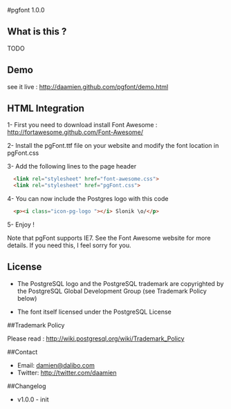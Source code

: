 #pgfont 1.0.0


## What is this ?

TODO

## Demo

see it live : http://daamien.github.com/pgfont/demo.html

## HTML Integration 

1- First you need to download install Font Awesome : http://fortawesome.github.com/Font-Awesome/

2- Install the pgFont.ttf file on your website and modify the font location in pgFont.css

3- Add the following lines to the page header
```html
  <link rel="stylesheet" href="font-awesome.css">
  <link rel="stylesheet" href="pgFont.css">
```

4- You can now include the Postgres logo with this code 
```html
  <p><i class="icon-pg-logo "></i> Slonik \o/</p>
```

5- Enjoy !


Note that pgFont supports IE7. See the Font Awesome website for more details. If you need this, I feel sorry for you.

## License 

- The PostgreSQL logo and the PostgreSQL trademark are copyrighted by the PostgreSQL Global Development Group (see Trademark Policy below)

- The font itself licensed under the PostgreSQL License 

##Trademark Policy

Please read : http://wiki.postgresql.org/wiki/Trademark_Policy

##Contact
- Email: damien@dalibo.com
- Twitter: http://twitter.com/daamien

##Changelog
- v1.0.0 - init 
